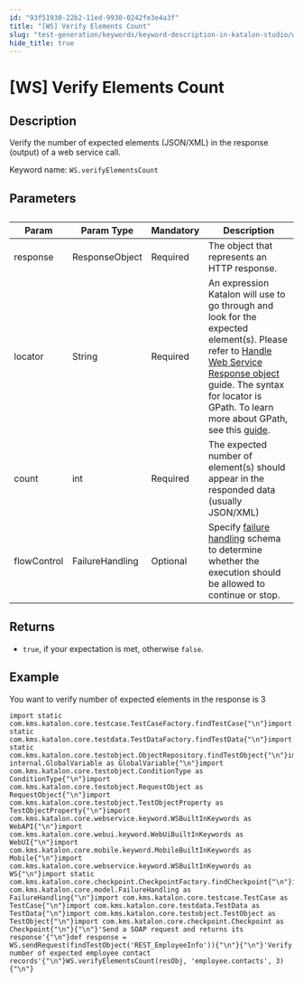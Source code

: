 ```yaml
---
id: "93f51930-22b2-11ed-9930-0242fe3e4a3f"
title: "[WS] Verify Elements Count"
slug: "test-generation/keywords/keyword-description-in-katalon-studio/web-service-keywords/ws-verify-elements-count"
hide_title: true
---
```


# <a id="id_0" class="anchor_top_offset"/><a id="ariaid-title1" class="anchor_top_offset"/>[WS] Verify Elements Count


## <a id="id_0__id_1" class="anchor_top_offset"/>Description

<p xmlns="http://www.w3.org/1999/xhtml" className="p">Verify the number of expected elements (JSON/XML) in the response (output) of a web service call.</p> 
<p xmlns="http://www.w3.org/1999/xhtml" className="p">Keyword name: <code className="ph codeph">WS.verifyElementsCount</code></p> 

## <a id="id_0__id_2" class="anchor_top_offset"/>Parameters

<table xmlns="http://www.w3.org/1999/xhtml" className="table"><caption /><thead className="thead"><tr className><th className="entry anchor_top_offset" id="id_0__id_2__entry__1">Param</th><th className="entry anchor_top_offset" id="id_0__id_2__entry__2">Param Type</th><th className="entry anchor_top_offset" id="id_0__id_2__entry__3">Mandatory</th><th className="entry anchor_top_offset" id="id_0__id_2__entry__4">Description</th></tr></thead><tbody className="tbody"><tr className><td className="entry" headers="id_0__id_2__entry__1 id_0__id_2__entry__2 id_0__id_2__entry__3 id_0__id_2__entry__4 ">response</td><td className="entry" headers="id_0__id_2__entry__1 id_0__id_2__entry__2 id_0__id_2__entry__3 id_0__id_2__entry__4 ">ResponseObject</td><td className="entry" headers="id_0__id_2__entry__1 id_0__id_2__entry__2 id_0__id_2__entry__3 id_0__id_2__entry__4 ">Required</td><td className="entry" headers="id_0__id_2__entry__1 id_0__id_2__entry__2 id_0__id_2__entry__3 id_0__id_2__entry__4 ">The object that represents an HTTP response.</td></tr><tr className><td className="entry" headers="id_0__id_2__entry__1 id_0__id_2__entry__2 id_0__id_2__entry__3 id_0__id_2__entry__4 ">locator</td><td className="entry" headers="id_0__id_2__entry__1 id_0__id_2__entry__2 id_0__id_2__entry__3 id_0__id_2__entry__4 ">String</td><td className="entry" headers="id_0__id_2__entry__1 id_0__id_2__entry__2 id_0__id_2__entry__3 id_0__id_2__entry__4 ">Required</td><td className="entry" headers="id_0__id_2__entry__1 id_0__id_2__entry__2 id_0__id_2__entry__3 id_0__id_2__entry__4 ">An expression Katalon will use to go through and look for the expected element(s). Please refer to <a className="xref" href="/docs/test-generation/test-objects/api-test-objects/handle-response-messages-in-katalon-studio">Handle Web Service Response object</a> guide. The syntax for locator is GPath. To learn more about GPath, see this <a className="xref j-external-link" href="http://groovy-lang.org/processing-xml.html" target="_blank">guide</a>.</td></tr><tr className><td className="entry" headers="id_0__id_2__entry__1 id_0__id_2__entry__2 id_0__id_2__entry__3 id_0__id_2__entry__4 ">count</td><td className="entry" headers="id_0__id_2__entry__1 id_0__id_2__entry__2 id_0__id_2__entry__3 id_0__id_2__entry__4 ">int</td><td className="entry" headers="id_0__id_2__entry__1 id_0__id_2__entry__2 id_0__id_2__entry__3 id_0__id_2__entry__4 ">Required</td><td className="entry" headers="id_0__id_2__entry__1 id_0__id_2__entry__2 id_0__id_2__entry__3 id_0__id_2__entry__4 ">The expected number of element(s) should appear in the responded data (usually JSON/XML)</td></tr><tr className><td className="entry" headers="id_0__id_2__entry__1 id_0__id_2__entry__2 id_0__id_2__entry__3 id_0__id_2__entry__4 ">flowControl</td><td className="entry" headers="id_0__id_2__entry__1 id_0__id_2__entry__2 id_0__id_2__entry__3 id_0__id_2__entry__4 ">FailureHandling</td><td className="entry" headers="id_0__id_2__entry__1 id_0__id_2__entry__2 id_0__id_2__entry__3 id_0__id_2__entry__4 ">Optional</td><td className="entry" headers="id_0__id_2__entry__1 id_0__id_2__entry__2 id_0__id_2__entry__3 id_0__id_2__entry__4 ">Specify <a className="xref" href="/docs/test-maintenance/configure-failure-handling-settings-in-katalon-studio">failure handling</a> schema to determine whether the execution should be allowed to continue or stop.</td></tr></tbody></table> 

## <a id="id_0__id_3" class="anchor_top_offset"/>Returns

<div xmlns="http://www.w3.org/1999/xhtml" className="p"><ul className="ul"><li className="li"><code className="ph codeph">true</code>, if your expectation is met, otherwise <code className="ph codeph">false</code>.</li></ul></div>

## <a id="id_0__id_4" class="anchor_top_offset"/>Example

<p xmlns="http://www.w3.org/1999/xhtml" className="p">You want to verify number of expected elements in the response is 3</p> 
<pre xmlns="http://www.w3.org/1999/xhtml" className="pre codeblock"><code>import static com.kms.katalon.core.testcase.TestCaseFactory.findTestCase{"\n"}import static com.kms.katalon.core.testdata.TestDataFactory.findTestData{"\n"}import static com.kms.katalon.core.testobject.ObjectRepository.findTestObject{"\n"}import internal.GlobalVariable as GlobalVariable{"\n"}import com.kms.katalon.core.testobject.ConditionType as ConditionType{"\n"}import com.kms.katalon.core.testobject.RequestObject as RequestObject{"\n"}import com.kms.katalon.core.testobject.TestObjectProperty as TestObjectProperty{"\n"}import com.kms.katalon.core.webservice.keyword.WSBuiltInKeywords as WebAPI{"\n"}import com.kms.katalon.core.webui.keyword.WebUiBuiltInKeywords as WebUI{"\n"}import com.kms.katalon.core.mobile.keyword.MobileBuiltInKeywords as Mobile{"\n"}import com.kms.katalon.core.webservice.keyword.WSBuiltInKeywords as WS{"\n"}import static com.kms.katalon.core.checkpoint.CheckpointFactory.findCheckpoint{"\n"}import com.kms.katalon.core.model.FailureHandling as FailureHandling{"\n"}import com.kms.katalon.core.testcase.TestCase as TestCase{"\n"}import com.kms.katalon.core.testdata.TestData as TestData{"\n"}import com.kms.katalon.core.testobject.TestObject as TestObject{"\n"}import com.kms.katalon.core.checkpoint.Checkpoint as Checkpoint{"\n"}{"\n"}'Send a SOAP request and returns its response'{"\n"}def response = WS.sendRequest(findTestObject('REST_EmployeeInfo')){"\n"}{"\n"}'Verify number of expected employee contact records'{"\n"}WS.verifyElementsCount(resObj, 'employee.contacts', 3){"\n"}</code></pre> 
